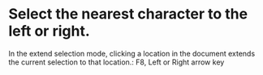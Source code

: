 # Select the nearest character to the left or right.

In the extend selection mode, clicking a location in the document extends the current selection to that location.: F8, Left or Right arrow key